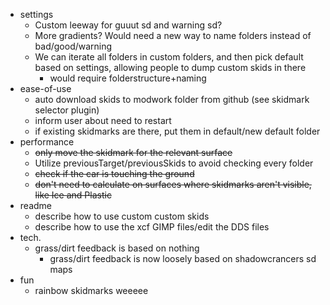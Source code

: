  - settings
   - Custom leeway for guuut sd and warning sd?
   - More gradients? Would need a new way to name folders instead of bad/good/warning
   - We can iterate all folders in custom folders, and then pick default based on settings, allowing people to dump custom skids in there
     - would require folderstructure+naming
 - ease-of-use
   - auto download skids to modwork folder from github (see skidmark selector plugin)
   - inform user about need to restart
   - if existing skidmarks are there, put them in default/new default folder
 - performance
   - ~~only move the skidmark for the relevant surface~~
   - Utilize previousTarget/previousSkids to avoid checking every folder
   - ~~check if the car is touching the ground~~
   - ~~don't need to calculate on surfaces where skidmarks aren't visible, like Ice and Plastic~~
 - readme
   - describe how to use custom custom skids
   - describe how to use the xcf GIMP files/edit the DDS files
 - tech.
   - grass/dirt feedback is based on nothing
     - grass/dirt feedback is now loosely based on shadowcrancers sd maps
 - fun
   - rainbow skidmarks weeeee
